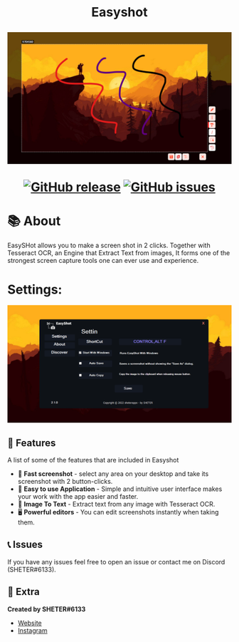 <h1 align="center">
    <br>
    <p>Easyshot</p>
<img src="./Screenshot 2022-10-16 053631.png">
    
[![GitHub release](https://img.shields.io/github/release/SHETER0/EasyShot.svg?style=for-the-badge)](https://GitHub.com/SHETER0/EasyShot/releases/) [![GitHub issues](https://img.shields.io/github/issues/SHETER0/EasyShot.svg?style=for-the-badge)](https://GitHub.com/SHETER0/EasyShot/issues/) 


</h1>

# 📚 About
EasySHot allows you to make a screen shot in 2 clicks. Together with Tesseract OCR, an Engine that Extract Text from images, It forms one of the strongest screen capture tools one can ever use and experience.


# Settings:
<img src="ScreenShot(29).png">

## 🧰 Features
A list of some of the features that are included in Easyshot
* 🚀 **Fast screenshot** - select any area on your desktop and take its screenshot with 2 button-clicks.
* 🔆 **Easy to use Application** - Simple and intuitive user interface makes your work with the app easier and faster.
* 📄 **Image To Text** - Extract text from any image with Tesseract OCR.
* 🖥️ **Powerful editors** - You can edit screenshots instantly when taking them.


## 📞 Issues
If you have any issues feel free to open an issue or contact me on Discord (SHETER#6133).

## 🧲 Extra
__Created by SHETER#6133__
* [Website](https://sheterapps.com)
* [Instagram](https://www.instagram.com/sheter0/)
</br>
